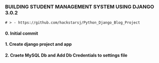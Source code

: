 ### BUILDING STUDENT MANAGEMENT SYSTEM USING DJANGO 3.0.2

    # > - https://github.com/hackstarsj/Python_Django_Blog_Project

#### 0. Initial commit

#### 1. Create django project and app

#### 2. Craete MySQL Db and Add Db Credentials to settings file

